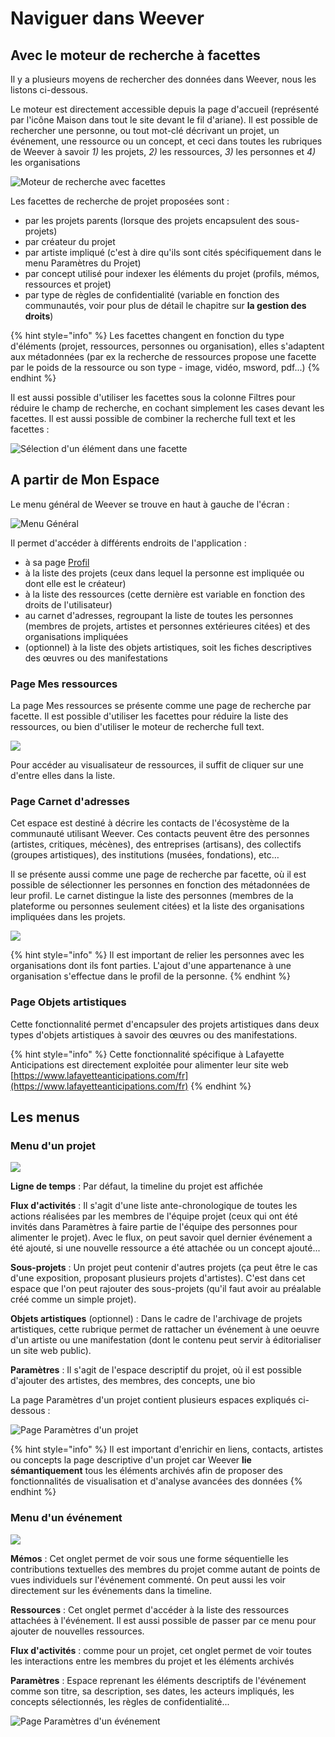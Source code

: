 # Naviguer dans Weever

## Avec le moteur de recherche à facettes

Il y a plusieurs moyens de rechercher des données dans Weever, nous les listons ci-dessous.

Le moteur est directement accessible depuis la page d'accueil \(représenté par l'icône Maison dans tout le site devant le fil d'ariane\). Il est possible de rechercher une personne, ou tout mot-clé décrivant un projet, un événement, une ressource ou un concept, et ceci dans toutes les rubriques de Weever à savoir _1\)_ les projets, _2\)_ les ressources, _3\)_ les personnes et _4\)_ les organisations

![Moteur de recherche avec facettes](../.gitbook/assets/image%20%2841%29.png)

Les facettes de recherche de projet proposées sont : 

* par les projets parents \(lorsque des projets encapsulent des sous-projets\)
* par créateur du projet
* par artiste impliqué \(c'est à dire qu'ils sont cités spécifiquement dans le menu Paramètres du Projet\)
* par concept utilisé pour indexer les éléments du projet \(profils, mémos, ressources et projet\)
* par type de règles de confidentialité \(variable en fonction des communautés, voir pour plus de détail le chapitre sur **la gestion des droits**\)

{% hint style="info" %}
Les facettes changent en fonction du type d'éléments \(projet, ressources, personnes ou organisation\), elles s'adaptent aux métadonnées \(par ex la recherche de ressources propose une facette par le poids de la ressource ou son type - image, vidéo, msword, pdf...\)
{% endhint %}

Il est aussi possible d'utiliser les facettes sous la colonne Filtres pour réduire le champ de recherche, en cochant simplement les cases devant les facettes. Il est aussi possible de combiner la recherche full text et les facettes : 

![S&#xE9;lection d&apos;un &#xE9;l&#xE9;ment dans une facette](../.gitbook/assets/image%20%2817%29.png)

## A partir de Mon Espace

Le menu général de Weever se trouve en haut à gauche de l'écran : 

![Menu G&#xE9;n&#xE9;ral](../.gitbook/assets/image%20%2825%29.png)

Il permet d'accéder à différents endroits de l'application : 

* à sa page [Profil](https://mnemotix.gitbook.io/weever/premiers-pas/premiers-pas-dans-weever#page-mon-profil)
* à la liste des projets \(ceux dans lequel la personne est impliquée ou dont elle est le créateur\)
* à la liste des ressources \(cette dernière est variable en fonction des droits de l'utilisateur\)
* au carnet d'adresses, regroupant la liste de toutes les personnes \(membres de projets, artistes et personnes extérieures citées\) et des organisations impliquées
* \(optionnel\) à la liste des objets artistiques, soit les fiches descriptives des œuvres ou des manifestations

### Page Mes ressources

La page Mes ressources se présente comme une page de recherche par facette. Il est possible d'utiliser les facettes pour réduire la liste des ressources, ou bien d'utiliser le moteur de recherche full text.

![](../.gitbook/assets/image%20%2815%29.png)

Pour accéder au visualisateur de ressources, il suffit de cliquer sur une d'entre elles dans la liste.

### Page Carnet d'adresses

Cet espace est destiné à décrire les contacts de l'écosystème de la communauté utilisant Weever. Ces contacts peuvent être des personnes \(artistes, critiques, mécènes\), des entreprises \(artisans\), des collectifs \(groupes artistiques\), des institutions \(musées, fondations\), etc…

Il se présente aussi comme une page de recherche par facette, où il est possible de sélectionner les personnes en fonction des métadonnées de leur profil. Le carnet distingue la liste des personnes \(membres de la plateforme ou personnes seulement citées\) et la liste des organisations impliquées dans les projets.

![](../.gitbook/assets/image%20%2813%29.png)

{% hint style="info" %}
Il est important de relier les personnes avec les organisations dont ils font parties. L'ajout d'une appartenance à une organisation s'effectue dans le profil de la personne.
{% endhint %}

### Page Objets artistiques

Cette fonctionnalité permet d'encapsuler des projets artistiques dans deux types d'objets artistiques à savoir des œuvres ou des manifestations.

{% hint style="info" %}
Cette fonctionnalité spécifique à Lafayette Anticipations est directement exploitée pour alimenter leur site web [https://www.lafayetteanticipations.com/fr](https://www.lafayetteanticipations.com/fr)
{% endhint %}

## Les menus

### Menu d'un projet

![](../.gitbook/assets/image%20%2810%29.png)

**Ligne de temps** :  Par défaut, la timeline du projet est affichée

**Flux d'activités** : Il s'agit d'une liste ante-chronologique de toutes les actions réalisées par les membres de l'équipe projet \(ceux qui ont été invités dans Paramètres à faire partie de l'équipe des personnes pour alimenter le projet\). Avec le flux, on peut savoir quel dernier événement a été ajouté, si une nouvelle ressource a été attachée ou un concept ajouté...

**Sous-projets** : Un projet peut contenir d'autres projets \(ça peut être le cas d'une exposition, proposant plusieurs projets d'artistes\). C'est dans cet espace que l'on peut rajouter des sous-projets \(qu'il faut avoir au préalable créé comme un simple projet\).

**Objets artistiques** \(optionnel\) :  Dans le cadre de l'archivage de projets artistiques, cette rubrique permet de rattacher un événement à une oeuvre d'un artiste ou une manifestation \(dont le contenu peut servir à éditorialiser un site web public\).

**Paramètres** : Il s'agit de l'espace descriptif du projet, où il est possible d'ajouter des artistes, des membres, des concepts, une bio

La page Paramètres d'un projet contient plusieurs espaces expliqués ci-dessous : 

![Page Param&#xE8;tres d&apos;un projet](../.gitbook/assets/image%20%2814%29.png)

{% hint style="info" %}
Il est important d'enrichir en liens, contacts, artistes ou concepts la page descriptive d'un projet car Weever **lie sémantiquement** tous les éléments archivés afin de proposer des fonctionnalités de visualisation et d'analyse avancées des données
{% endhint %}

### Menu d'un événement

![](../.gitbook/assets/image%20%2843%29.png)

**Mémos** : Cet onglet permet de voir sous une forme séquentielle les contributions textuelles des membres du projet comme autant de points de vues individuels sur l'événement commenté. On peut aussi les voir directement sur les événements dans la timeline.

**Ressources** : Cet onglet permet d'accéder à la liste des ressources attachées à l'événement. Il est aussi possible de passer par ce menu pour ajouter de nouvelles ressources.

**Flux d'activités** : comme pour un projet, cet onglet permet de voir toutes les interactions entre les membres du projet et les éléments archivés

**Paramètres** : Espace reprenant les éléments descriptifs de l'événement comme son titre, sa description, ses dates, les acteurs impliqués, les concepts sélectionnés, les règles de confidentialité...

![Page Param&#xE8;tres d&apos;un &#xE9;v&#xE9;nement](../.gitbook/assets/image%20%2823%29.png)



